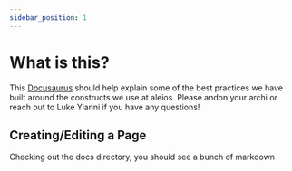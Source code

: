 ```yaml
---
sidebar_position: 1
---
```


# What is this?

This [Docusaurus]("https://docusaurus.io/) should help explain some of the best practices we have built around the constructs we use at aleios. Please andon your archi or reach out to Luke Yianni if you have any questions!

## Creating/Editing a Page

Checking out the docs directory, you should see a bunch of markdown

